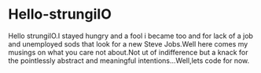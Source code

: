 # Hello-strungiIO
Hello strungiIO.I stayed hungry and a fool i became too and for lack of a job and unemployed sods
that look for a new Steve Jobs.Well here comes my musings on what you care not about.Not ut of indifference
but a knack for the pointlessly abstract and meaningful intentions...Well,lets code for now.
